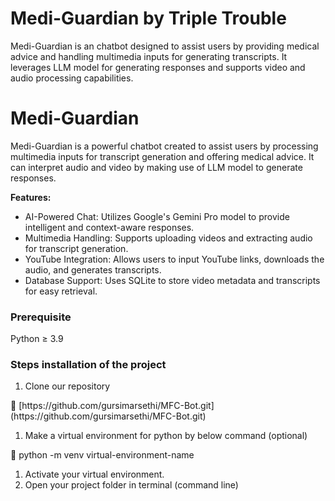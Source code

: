 # Medi-Guardian by Triple Trouble
Medi-Guardian is an chatbot designed to assist users by providing medical advice and handling multimedia inputs for generating transcripts. It leverages LLM model for generating responses and supports video and audio processing capabilities.
# Medi-Guardian

Medi-Guardian is a powerful chatbot created to assist users by processing multimedia inputs for transcript generation and offering medical advice. It can interpret audio and video by making use of LLM model to generate responses.

**Features:**

- AI-Powered Chat: Utilizes Google's Gemini Pro model to provide intelligent and context-aware responses.
- Multimedia Handling: Supports uploading videos and extracting audio for transcript generation.
- YouTube Integration: Allows users to input YouTube links, downloads the audio, and generates transcripts.
- Database Support: Uses SQLite to store video metadata and transcripts for easy retrieval.

### Prerequisite

Python ≥ 3.9

### Steps installation of the project

1. Clone our repository 

<aside>
🔗 [https://github.com/gursimarsethi/MFC-Bot.git](https://github.com/gursimarsethi/MFC-Bot.git)

</aside>

1. Make a virtual environment for python by below command (optional)

<aside>
🤖 python -m venv virtual-environment-name

</aside>

1. Activate your virtual environment.
2. Open your project folder in terminal (command line)
